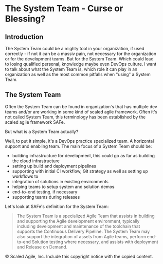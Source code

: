 # The System Team - Curse or Blessing?

## Introduction

The System Team could be a mighty tool in your organization, if used correctly - if not it can be a massiv pain, not necessary for the organization or for the development teams. But for the System Team. Which could lead to losing qualified personal, knowledge maybe even DevOps culture.
I want to talk about what the System Team is, which role it can play in an organization as well as the most common pitfalls when "using" a System Team.

## The System Team

Often the System Team can be found in organization's that has multiple dev teams and/or are working in some kind of scaled agile framework. Often it's not called System Team, this terminology has been established by the scaled agile framework SAFe.  

But what is a System Team actually?

Well, to put it simple, it's a DevOps practice specialized team. A horizontal support and enabling team. The main focus of a System Team should be:

* building infrastructure for development, this could go as far as building the cloud infrastructure
* setting up build and deployment pipelines
* supporting with initial CI workflow, Git strategy as well as setting up workflows to
* integration of solutions in existing environments
* helping teams to setup system and solution demos
* end-to-end testing, if necessary
* supporting teams during releases

Let's look at SAFe's definition for the System Team:

> The System Team is a specialized Agile Team that assists in building and supporting the Agile development environment, typically including development and maintenance of the toolchain that supports the Continuous Delivery Pipeline.  The System Team may also support the integration of assets from Agile teams, perform end-to-end Solution testing where necessary, and assists with deployment and Release on Demand.

© Scaled Agile, Inc.
Include this copyright notice with the copied content.

